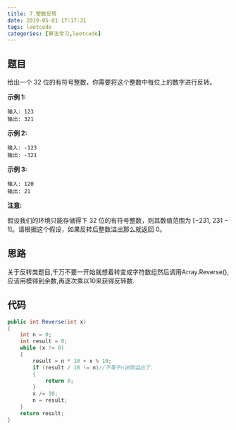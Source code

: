 ```yaml
---
title: 7.整数反转
date: 2019-05-01 17:17:31
tags: leetcode
categories: [算法学习,leetcode]
---
```


## 题目

给出一个 32 位的有符号整数，你需要将这个整数中每位上的数字进行反转。

**示例 1:**

```
输入: 123
输出: 321
```

 **示例 2:**

```
输入: -123
输出: -321
```

**示例 3:**

```
输入: 120
输出: 21
```

**注意:**

假设我们的环境只能存储得下 32 位的有符号整数，则其数值范围为 [−231,  231 − 1]。请根据这个假设，如果反转后整数溢出那么就返回 0。

<!-- more -->

## 思路

关于反转类题目,千万不要一开始就想着转变成字符数组然后调用Array.Reverse(),应该用模得到余数,再逐次乘以10来获得反转数.

## 代码

```c#
public int Reverse(int x)
{
    int n = 0;
    int result = 0;
    while (x != 0)
    {
        result = n * 10 + x % 10;
        if (result / 10 != n)//不等于n说明溢出了.
        {
            return 0;
        }
        x /= 10;
        n = result;
    }
    return result;
}
```

